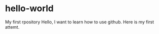 # hello-world
My first rpository
Hello, I want to learn how to use github. 
Here is my first attemt. 
